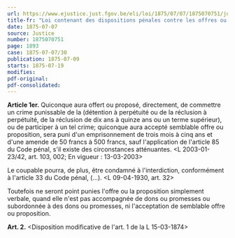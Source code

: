 ```yaml
---
url: https://www.ejustice.just.fgov.be/eli/loi/1875/07/07/1875070751/justel
title-fr: "Loi contenant des dispositions pénales contre les offres ou propositions de commettre certains crimes. (NOTE : Consultation des versions antérieures à partir du 01-01-1990 et mise à jour au 13-03-2003)."
date: 1875-07-07
source: Justice
number: 1875070751
page: 1893
case: 1875-07-07/30
publication: 1875-07-09
starts: 1875-07-19
modifies:
pdf-original:
pdf-consolidated:
---
```


**Article 1er.** Quiconque aura offert ou proposé, directement, de commettre un crime punissable de la (détention à perpétuité ou de la réclusion à perpétuité, de la réclusion de dix ans à quinze ans ou un terme supérieur), ou de participer à un tel crime; quiconque aura accepté semblable offre ou proposition, sera puni d'un emprisonnement de trois mois à cinq ans et d'une amende de 50 francs à 500 francs, sauf l'application de l'article 85 du Code pénal, s'il existe des circonstances atténuantes. <L 2003-01-23/42, art. 103, 002;  En vigueur :  13-03-2003>

Le coupable pourra, de plus, être condamné à l'interdiction, conformément à l'article 33 du Code pénal, (...). <L 09-04-1930, art. 32>

Toutefois ne seront point punies l'offre ou la proposition simplement verbale, quand elle n'est pas accompagnée de dons ou promesses ou subordonnée à des dons ou promesses, ni l'acceptation de semblable offre ou proposition.

**Art. 2.** <Disposition modificative de l'art. 1 de la L 15-03-1874>
